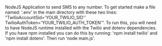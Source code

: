 NodeJS Application to send SMS to any number. To get started make a file named: '.env' in the main directory with these two lines: "TwilioAccountSid='YOUR_TWILIO_SID'' TwilioAuthToken='YOUR_TWILIO_AUTH_TOKEN'". To run this, you will need to have NodeJS runtime installed with the Twilio and dotenv dependencies. If you have npm installed you can do this by running: 'npm install twilio' and 'npm install dotenv'. Then run 'node main.js'.
